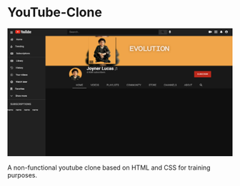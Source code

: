 # YouTube-Clone

<img src="images/readmescreen.png"/>

A non-functional youtube clone based on HTML and CSS for training purposes.
